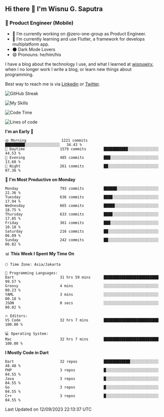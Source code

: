 ## Hi there 👋 I'm Wisnu G. Saputra

### :mobile_phone_off: Product Engineer (Mobile)

- 🔭 I’m currently working on @zero-one-group as Product Engineer.
- 🌱 I’m currently learning and use Flutter, a framework for develops multiplatform app.
- 🌑 Dark Mode Lovers
- 😄 Pronouns: he/him/his

I have a blog about the technology I use, and what I learned at [wisnuwiry](https://wisnuwiry.space/), when I no longer work I write a blog, or learn new things about programming.

Best way to reach me is via [Linkedin](https://www.linkedin.com/in/wisnu-saputra/) or [Twitter](https://twitter.com/wisnuwiry).

![GitHub Streak](https://streak-stats.demolab.com?user=wisnuwiry&theme=dark&hide_border=true)

![My Skills](https://skillicons.dev/icons?i=dart,flutter,kotlin,swift,go,js,css,neovim,git,linux&perline=5)

<!--START_SECTION:waka-->
![Code Time](http://img.shields.io/badge/Code%20Time-738%20hrs%205%20mins-blue)

![Lines of code](https://img.shields.io/badge/From%20Hello%20World%20I%27ve%20Written-4.7%20million%20lines%20of%20code-blue)

**I'm an Early 🐤** 

```text
🌞 Morning                1221 commits        █████████░░░░░░░░░░░░░░░░   34.43 % 
🌆 Daytime                1579 commits        ███████████░░░░░░░░░░░░░░   44.53 % 
🌃 Evening                485 commits         ███░░░░░░░░░░░░░░░░░░░░░░   13.68 % 
🌙 Night                  261 commits         ██░░░░░░░░░░░░░░░░░░░░░░░   07.36 % 
```
📅 **I'm Most Productive on Monday** 

```text
Monday                   793 commits         ██████░░░░░░░░░░░░░░░░░░░   22.36 % 
Tuesday                  636 commits         ████░░░░░░░░░░░░░░░░░░░░░   17.94 % 
Wednesday                665 commits         █████░░░░░░░░░░░░░░░░░░░░   18.75 % 
Thursday                 633 commits         ████░░░░░░░░░░░░░░░░░░░░░   17.85 % 
Friday                   361 commits         ███░░░░░░░░░░░░░░░░░░░░░░   10.18 % 
Saturday                 216 commits         ██░░░░░░░░░░░░░░░░░░░░░░░   06.09 % 
Sunday                   242 commits         ██░░░░░░░░░░░░░░░░░░░░░░░   06.82 % 
```


📊 **This Week I Spent My Time On** 

```text
🕑︎ Time Zone: Asia/Jakarta

💬 Programming Languages: 
Dart                     31 hrs 59 mins      █████████████████████████   99.57 % 
Groovy                   4 mins              ░░░░░░░░░░░░░░░░░░░░░░░░░   00.23 % 
YAML                     3 mins              ░░░░░░░░░░░░░░░░░░░░░░░░░   00.18 % 
JSON                     0 secs              ░░░░░░░░░░░░░░░░░░░░░░░░░   00.02 % 

🔥 Editors: 
VS Code                  32 hrs 7 mins       █████████████████████████   100.00 % 

💻 Operating System: 
Mac                      32 hrs 7 mins       █████████████████████████   100.00 % 
```

**I Mostly Code in Dart** 

```text
Dart                     32 repos            ████████████░░░░░░░░░░░░░   48.48 % 
PHP                      3 repos             █░░░░░░░░░░░░░░░░░░░░░░░░   04.55 % 
Java                     3 repos             █░░░░░░░░░░░░░░░░░░░░░░░░   04.55 % 
Go                       3 repos             █░░░░░░░░░░░░░░░░░░░░░░░░   04.55 % 
C++                      3 repos             █░░░░░░░░░░░░░░░░░░░░░░░░   04.55 % 
```




 Last Updated on 12/09/2023 22:13:37 UTC
<!--END_SECTION:waka-->
